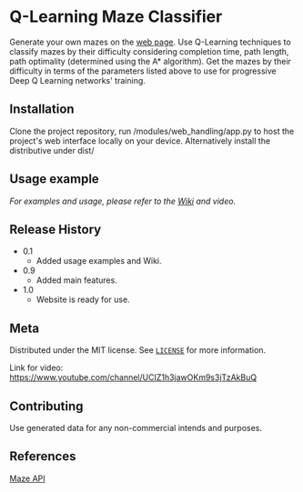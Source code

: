 # Q-Learning Maze Classifier

Generate your own mazes on the [web page][web_page_link].
Use Q-Learning techniques to classify mazes by their difficulty considering completion time, path length, path optimality (determined using the A* algorithm). Get the mazes by their difficulty in terms of the parameters listed above to use for progressive Deep Q Learning networks' training.

## Installation

Clone the project repository, run /modules/web_handling/app.py to host the project's web interface locally on your device.
Alternatively install the distributive under dist/

## Usage example

_For examples and usage, please refer to the [Wiki][wiki] and video._

## Release History

* 0.1
    * Added usage examples and Wiki.
* 0.9
    * Added main features.
* 1.0
    * Website is ready for use.

## Meta

Distributed under the MIT license. See [``LICENSE``][license_link] for more information.

Link for video: https://www.youtube.com/channel/UCIZ1h3jawOKm9s3jTzAkBuQ

## Contributing

Use generated data for any non-commercial intends and purposes.

## References

[Maze API][maze]

<!-- Markdown link & img dfn's -->
[license_link]: https://github.com/Alex-quickcoder/Homeworks-CS1_term2-/blob/master/LICENSE
[web_page_link]: http://alex0sobkovych.pythonanywhere.com/
[wiki]: https://github.com/Alex-quickcoder/Homeworks-CS1_term2-/wiki
[maze]: https://maze-api.herokuapp.com/

